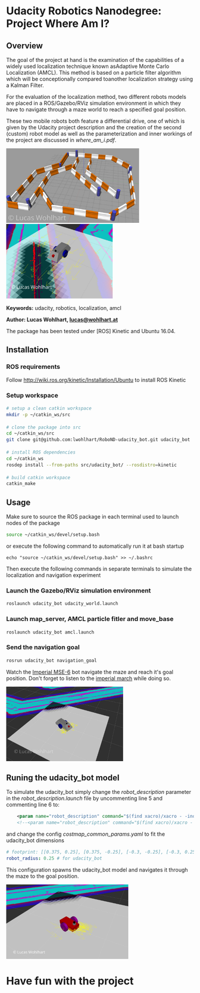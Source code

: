# Udacity Robotics Nanodegree: Project Where Am I?

## Overview

The goal of the project at hand is the examination of the capabilities of a widely used localization technique known asAdaptive Monte Carlo Localization (AMCL). This method is based on a particle filter algorithm which will be conceptionally compared toanother localization strategy using a Kalman Filter. 

For the evaluation of the localization method, two different robots models are placed in a ROS/Gazebo/RViz simulation environment in which they have to navigate through a maze world to reach a specified goal position. 

These two mobile robots both feature a differential drive, one of which is given by the Udacity project description and the creation of the second (custom) robot model as well as the parameterization and inner workings of the project are discussed in *where_am_i.pdf*.

<img src="doc/img/maze_world.jpg" height="200"> <img src="doc/img/particles_initial.png" height="200">

**Keywords:** udacity, robotics, localization, amcl

**Author: Lucas Wohlhart, lucas@wohlhart.at**

The package has been tested under [ROS] Kinetic and Ubuntu 16.04. 


## Installation

### ROS requirements
Follow http://wiki.ros.org/kinetic/Installation/Ubuntu to install ROS Kinetic

### Setup workspace
```bash
# setup a clean catkin workspace
mkdir -p ~/catkin_ws/src

# clone the package into src
cd ~/catkin_ws/src
git clone git@github.com:lwohlhart/RoboND-udacity_bot.git udacity_bot

# install ROS dependencies
cd ~/catkin_ws
rosdep install --from-paths src/udacity_bot/ --rosdistro=kinetic

# build catkin workspace
catkin_make
```

## Usage

Make sure to source the ROS package in each terminal used to launch nodes of the package
```bash
source ~/catkin_ws/devel/setup.bash
```
or execute the following command to automatically run it at bash startup
```
echo "source ~/catkin_ws/devel/setup.bash" >> ~/.bashrc
```
Then execute the following commands in separate terminals to simulate the localization and navigation experiment
### Launch the Gazebo/RViz simulation environment
```bash
roslaunch udacity_bot udacity_world.launch
```

### Launch map_server, AMCL particle fitler and move_base
```bash
roslaunch udacity_bot amcl.launch
```
### Send the navigation goal
```bash
rosrun udacity_bot navigation_goal
```
Watch the [Imperial MSE-6](http://starwars.wikia.com/wiki/MSE-6-series_repair_droid) bot navigate the maze and reach it's goal position. Don't forget to listen to the [imperial march](https://soundcloud.com/them-s-production/imperial-march-darth-vaders) while doing so.

<img src="doc/img/lw_mse6_bot_goal_location.png" height="200">

## Runing the udacity_bot model

To simulate the udacity_bot simply change the *robot_description* parameter in the *robot_description.launch* file by uncommenting line 5 and commenting line 6 to:
```xml
    <param name="robot_description" command="$(find xacro)/xacro - -inorder '$(find udacity_bot)/urdf/udacity_bot.xacro'"/>
    <!--<param name="robot_description" command="$(find xacro)/xacro - -inorder '$(find udacity_bot)/urdf/lw_mse6_bot.xacro'"/>-->
```
and change the config *costmap_common_params.yaml* to fit the udacity_bot dimensions

```yaml
# footprint: [[0.375, 0.25], [0.375, -0.25], [-0.3, -0.25], [-0.3, 0.25]]
robot_radius: 0.25 # for udacity_bot
```

This configuration spawns the udacity_bot model and navigates it through the maze to the goal position.

<img src="doc/img/udacity_bot_goal_location.png" height="200">


# Have fun with the project




